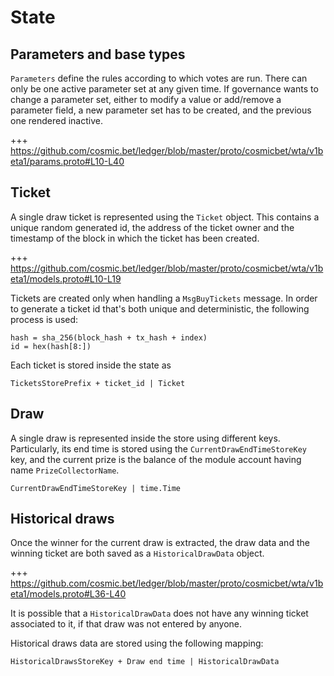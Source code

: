 # State

## Parameters and base types
`Parameters` define the rules according to which votes are run. There can only
be one active parameter set at any given time. If governance wants to change a
parameter set, either to modify a value or add/remove a parameter field, a new
parameter set has to be created, and the previous one rendered inactive.

+++ https://github.com/cosmic.bet/ledger/blob/master/proto/cosmicbet/wta/v1beta1/params.proto#L10-L40

## Ticket
A single draw ticket is represented using the `Ticket` object. This contains a unique random generated id, the address of the ticket owner and the timestamp of the block in which the ticket has been created.

+++ https://github.com/cosmic.bet/ledger/blob/master/proto/cosmicbet/wta/v1beta1/models.proto#L10-L19

Tickets are created only when handling a `MsgBuyTickets` message. In order to generate a ticket id that's both unique and deterministic, the following process is used: 

```
hash = sha_256(block_hash + tx_hash + index) 
id = hex(hash[8:])
```

Each ticket is stored inside the state as 

```
TicketsStorePrefix + ticket_id | Ticket
```

## Draw
A single draw is represented inside the store using different keys. Particularly, its end time is stored using the `CurrentDrawEndTimeStoreKey` key, and the current prize is the balance of the module account having name `PrizeCollectorName`.

```
CurrentDrawEndTimeStoreKey | time.Time
```

## Historical draws
Once the winner for the current draw is extracted, the draw data and the winning ticket are both saved as a `HistoricalDrawData` object.

+++ https://github.com/cosmic.bet/ledger/blob/master/proto/cosmicbet/wta/v1beta1/models.proto#L36-L40

It is possible that a `HistoricalDrawData` does not have any winning ticket associated to it, if that draw was not entered by anyone. 

Historical draws data are stored using the following mapping: 

```
HistoricalDrawsStoreKey + Draw end time | HistoricalDrawData
```